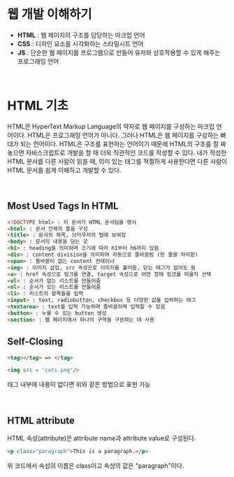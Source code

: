 # 웹 개발 이해하기

- **HTML** : 웹 페이지의 구조를 담당하는 마크업 언어
- **CSS** : 디자인 요소를 시각화하는 스타일시트 언어
- **JS** : 단순한 웹 페이지를 프로그램으로 만들어 유저와 상호작용할 수 있게 해주는 프로그래밍 언어

</br>

# HTML 기초

HTML은 HyperText Markup Language의 약자로 웹 페이지를 구성하는 마크업 언어이다. HTML은 프로그래밍 언어가 아니다. 그러나 HTML은 웹 페이지를 구성하는 뼈대가 되는 언어이다. HTML은 구조를 표현하는 언어이기 때문에 HTML의 구조를 잘 짜놓으면 자바스크립트로 개발을 할 때 더욱 직관적인 코드를 작성할 수 있다. 내가 작성한 HTML 문서를 다른 사람이 읽을 때, 의미 있는 태그를 적절하게 사용한다면 다른 사람이 HTML 문서를 쉽게 이해하고 개발할 수 있다.

</br>

## Most Used Tags In HTML

```html
<!DOCTYPE html> : 이 문서가 HTML 문서임을 명시
<html> : 문서 전체의 틀을 구성
<title> : 문서의 제목, 브라우저의 탭에 보여짐
<body> : 문서의 내용을 담는 곳
<h1> : heading을 의미하며 크기에 따라 h1부터 h6까지 있음
<div> : content division을 의미하며 자동으로 줄바꿈됨 (한 줄을 차지함)
<span> : 줄바꿈이 없는 content 컨테이너
<img> : 이미지 삽입, src 속성으로 이미지를 불러옴, 닫는 태그가 없어도 됨
<a> : href 속성으로 링크를 연결, target 속성으로 어떤 창에 링크를 띄울지 선택
<ul> : 순서가 없는 리스트를 만들어줌
<ol> : 순서가 있는 리스트를 만들어줌
<li> : 리스트의 항목들을 입력
<input> : text, radiobutton, checkbox 등 다양한 값을 입력하는 태그
<textarea> : text를 입력 가능하며 줄바꿈하며 입력할 수 있음
<button> : 누를 수 있는 button 생성
<section> : 웹 페이지에서 하나의 구역을 구분하는 데 사용
```

## Self-Closing

```html
<tag></tag> => </tag>

<img src = "cats.png"/>
```

태그 내부에 내용이 없다면 위와 같은 방법으로 표현 가능

</br>

## HTML attribute

HTML 속성(attribute)은 attribute name과 attribute value로 구성된다.

```html
<p class="paragraph">This is a paragraph.</p>
```

위 코드에서 속성의 이름은 class이고 속성의 값은 "paragraph"이다.
